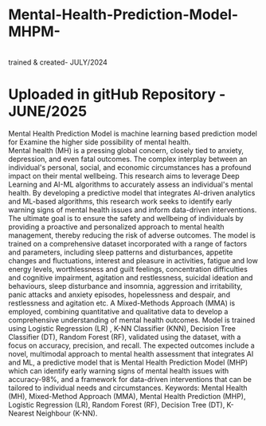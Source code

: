 # Mental-Health-Prediction-Model-MHPM-
<br>
trained & created- JULY/2024
<br>
<h1>Uploaded in gitHub Repository -JUNE/2025</h1>
Mental Health Prediction Model is machine learning based prediction model for Examine the higher side possibility of mental health. 
<br>
Mental health (MH) is a pressing global concern, closely tied to anxiety, depression, and even fatal outcomes. The complex interplay between an individual's personal, social, and economic circumstances has a profound impact on their mental wellbeing. This research aims to leverage Deep Learning and AI-ML algorithms to accurately assess an individual's mental health. By developing a predictive model that integrates AI-driven analytics and ML-based algorithms, this research work seeks to identify early warning signs of mental health issues and inform data-driven interventions. The ultimate goal is to ensure the safety and wellbeing of individuals by providing a proactive and personalized approach to mental health management, thereby reducing the risk of adverse outcomes. The model is trained on a comprehensive dataset incorporated with a range of factors and parameters, including sleep patterns and disturbances, appetite changes and fluctuations, interest and pleasure in activities, fatigue and low energy levels, worthlessness and guilt feelings, concentration difficulties and cognitive impairment, agitation and restlessness, suicidal ideation and behaviours, sleep disturbance and insomnia, aggression and irritability, panic attacks and anxiety episodes, hopelessness and despair, and restlessness and agitation etc. A Mixed-Methods Approach (MMA) is employed, combining quantitative and qualitative data to develop a comprehensive understanding of mental health outcomes. Model is trained using Logistic Regression (LR) , K-NN Classifier (KNN), Decision Tree Classifier (DT), Random Forest (RF), validated using the dataset, with a focus on accuracy, precision, and recall. The expected outcomes include a novel, multimodal approach to mental health assessment that integrates AI and ML, a predictive model that is Mental Health Prediction Model (MHP) which can identify early warning signs of mental health issues with accuracy-98%, and a framework for data-driven interventions that can be tailored to individual needs and circumstances. 
Keywords: Mental Health (MH), Mixed-Method Approach (MMA), Mental Health Prediction (MHP), Logistic Regression (LR), Random Forest (RF), Decision Tree (DT), K-Nearest Neighbour (K-NN).

